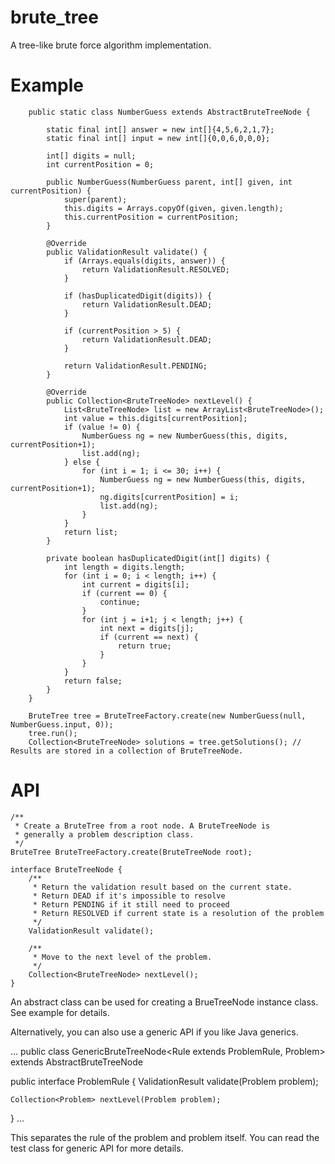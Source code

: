 brute_tree
==========

A tree-like brute force algorithm implementation.

Example
=======
```
    public static class NumberGuess extends AbstractBruteTreeNode {
        
        static final int[] answer = new int[]{4,5,6,2,1,7};
        static final int[] input = new int[]{0,0,6,0,0,0};
        
        int[] digits = null;
        int currentPosition = 0;
        
        public NumberGuess(NumberGuess parent, int[] given, int currentPosition) {
            super(parent);
            this.digits = Arrays.copyOf(given, given.length);
            this.currentPosition = currentPosition;
        }

        @Override
        public ValidationResult validate() {
            if (Arrays.equals(digits, answer)) {
                return ValidationResult.RESOLVED;
            }
            
            if (hasDuplicatedDigit(digits)) {
                return ValidationResult.DEAD;
            }
            
            if (currentPosition > 5) {
                return ValidationResult.DEAD;
            }
            
            return ValidationResult.PENDING;
        }

        @Override
        public Collection<BruteTreeNode> nextLevel() {
            List<BruteTreeNode> list = new ArrayList<BruteTreeNode>();
            int value = this.digits[currentPosition];
            if (value != 0) {
                NumberGuess ng = new NumberGuess(this, digits, currentPosition+1);
                list.add(ng);
            } else {
                for (int i = 1; i <= 30; i++) {
                    NumberGuess ng = new NumberGuess(this, digits, currentPosition+1);
                    ng.digits[currentPosition] = i;
                    list.add(ng);
                }
            }
            return list;
        }
        
        private boolean hasDuplicatedDigit(int[] digits) {
            int length = digits.length;
            for (int i = 0; i < length; i++) {
                int current = digits[i];
                if (current == 0) {
                    continue;
                }
                for (int j = i+1; j < length; j++) {
                    int next = digits[j];
                    if (current == next) {
                        return true;
                    }
                }
            }
            return false;
        }
    }
    
    BruteTree tree = BruteTreeFactory.create(new NumberGuess(null, NumberGuess.input, 0));
    tree.run();
    Collection<BruteTreeNode> solutions = tree.getSolutions(); // Results are stored in a collection of BruteTreeNode.
```

API
===
```
/**
 * Create a BruteTree from a root node. A BruteTreeNode is
 * generally a problem description class.
 */
BruteTree BruteTreeFactory.create(BruteTreeNode root);

interface BruteTreeNode {
    /**
     * Return the validation result based on the current state.
     * Return DEAD if it's impossible to resolve
     * Return PENDING if it still need to proceed
     * Return RESOLVED if current state is a resolution of the problem
     */
    ValidationResult validate();
    
    /**
     * Move to the next level of the problem.
     */
    Collection<BruteTreeNode> nextLevel();
}
```

An abstract class can be used for creating a BrueTreeNode instance class. See example for details.

Alternatively, you can also use a generic API if you like Java generics.

...
public class GenericBruteTreeNode<Rule extends ProblemRule<Problem>, Problem> extends AbstractBruteTreeNode

public interface ProblemRule<Problem> {
    ValidationResult validate(Problem problem);
    
    Collection<Problem> nextLevel(Problem problem);
}
...

This separates the rule of the problem and problem itself. You can read the test class for generic API for more details.
